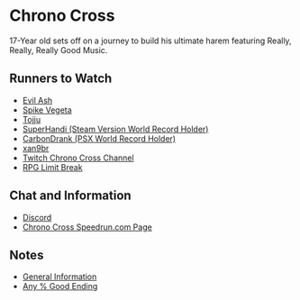 # Chrono Cross

17-Year old sets off on a journey to build his ultimate harem featuring Really, Really, Really Good Music.

## Runners to Watch

  * [Evil Ash][1]
  * [Spike Vegeta][2]
  * [Tojju][3]
  * [SuperHandi (Steam Version World Record Holder)][10]
  * [CarbonDrank (PSX World Record Holder)][9]
  * [xan9br][11]
  * [Twitch Chrono Cross Channel][4]
  * [RPG Limit Break][5]

## Chat and Information

  * [Discord][6]
  * [Chrono Cross Speedrun.com Page][12]

## Notes

  * [General Information][7]
  * [Any % Good Ending][8]

[1]: https://www.twitch.tv/evilash25
[2]: https://www.twitch.tv/spikevegeta
[3]: https://www.twitch.tv/tojju
[4]: https://www.twitch.tv/directory/game/Chrono%20Cross
[5]: https://www.twitch.tv/rpglimitbreak
[6]: https://discordapp.com/invite/0XU29pWZvyu0YCVH
[7]: ./Notes/General-Knowledge.md
[8]: ./Notes/Any%-Good-Ending.md
[9]: https://www.twitch.tv/carbondrank
[10]: https://www.twitch.tv/superhandi
[11]: https://www.twitch.tv/xan9br
[12]: https://www.speedrun.com/chronocross